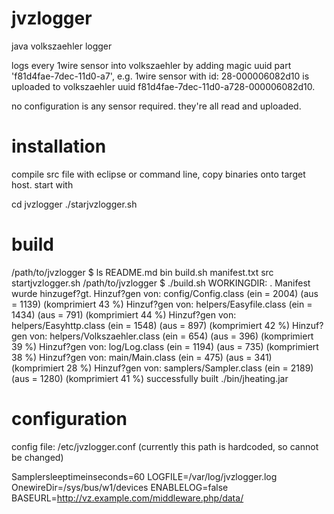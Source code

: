 jvzlogger
=========
java volkszaehler logger


logs every 1wire sensor into volkszaehler by adding magic uuid part 'f81d4fae-7dec-11d0-a7', e.g.
1wire sensor with id: 28-000006082d10 is uploaded to volkszaehler uuid f81d4fae-7dec-11d0-a728-000006082d10.

no configuration is any sensor required. they're all read and uploaded.

installation
============
compile src file with eclipse or command line, copy binaries onto target host. start with

cd jvzlogger
./starjvzlogger.sh

build
=====
/path/to/jvzlogger $ ls
README.md		bin			build.sh		manifest.txt		src			startjvzlogger.sh
/path/to/jvzlogger $ ./build.sh 
WORKINGDIR: .
Manifest wurde hinzugef?gt.
Hinzuf?gen von: config/Config.class (ein = 2004) (aus = 1139) (komprimiert 43 %)
Hinzuf?gen von: helpers/Easyfile.class (ein = 1434) (aus = 791) (komprimiert 44 %)
Hinzuf?gen von: helpers/Easyhttp.class (ein = 1548) (aus = 897) (komprimiert 42 %)
Hinzuf?gen von: helpers/Volkszaehler.class (ein = 654) (aus = 396) (komprimiert 39 %)
Hinzuf?gen von: log/Log.class (ein = 1194) (aus = 735) (komprimiert 38 %)
Hinzuf?gen von: main/Main.class (ein = 475) (aus = 341) (komprimiert 28 %)
Hinzuf?gen von: samplers/Sampler.class (ein = 2189) (aus = 1280) (komprimiert 41 %)
successfully built ./bin/jheating.jar



configuration
=============
config file: /etc/jvzlogger.conf (currently this path is hardcoded, so cannot be changed)

Samplersleeptimeinseconds=60
LOGFILE=/var/log/jvzlogger.log
OnewireDir=/sys/bus/w1/devices
ENABLELOG=false
BASEURL=http://vz.example.com/middleware.php/data/
